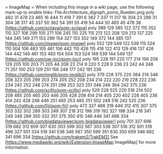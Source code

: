 = ImageMap =
When including this image in a wiki page, use the following mark-up to enable links:
 <nowiki>
<imagemap>
File:Architecture_digraph_poms_Rueden.png
poly 482 31 478 23 465 16 444 11 419 7 391 6 362 7 337 11 317 16 304 23 299 31 304 38 317 45 337 50 362 54 391 55 419 54 444 50 465 45 478 38 [https://github.com/scijava/pom-scijava]
poly 389 129 385 122 372 115 352 110 327 106 299 105 271 106 245 110 225 115 213 122 208 129 213 137 225 144 245 149 271 153 299 154 327 153 352 149 372 144 385 137 [https://github.com/imagej/pom-imagej]
poly 552 129 549 122 539 115 524 110 504 106 483 105 461 106 442 110 426 115 416 122 413 129 416 137 426 144 442 149 461 153 483 154 504 153 524 149 539 144 549 137 [https://github.com/uw-loci/pom-loci]
poly 195 228 191 220 177 214 156 208 129 205 100 203 71 205 44 208 23 214 9 220 5 228 9 236 23 242 44 248 71 251 100 253 129 251 156 248 177 242 191 236 [https://github.com/imglib/pom-imglib2]
poly 379 228 375 220 364 214 346 208 323 205 299 203 274 205 252 208 234 214 222 220 219 228 222 236 234 242 252 248 274 251 299 253 323 251 346 248 364 242 375 236 [https://github.com/scifio/pom-scifio]
poly 529 228 525 220 516 214 502 208 485 205 465 203 446 205 428 208 414 214 405 220 402 228 405 236 414 242 428 248 446 251 465 253 485 251 502 248 516 242 525 236 [https://github.com/fiji/pom-fiji]
poly 472 327 466 319 446 312 415 307 375 303 332 302 289 303 249 307 218 312 198 319 192 327 198 334 218 341 249 346 289 350 332 351 375 350 415 346 446 341 466 334 [https://github.com/bigdataviewer/pom-bigdataviewer]
poly 701 327 696 319 682 312 659 307 630 303 599 302 567 303 538 307 516 312 501 319 496 327 501 334 516 341 538 346 567 350 599 351 630 350 659 346 682 341 696 334 [https://github.com/trakem2/TrakEM2]</imagemap>
</nowiki>
See [https://www.mediawiki.org/wiki/Extension:ImageMap ImageMap] for more information.
